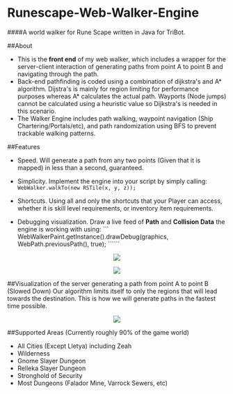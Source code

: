 # Runescape-Web-Walker-Engine
####A world walker for Rune Scape written in Java for TriBot.

##About
- This is the **front end** of my web walker, which includes a wrapper for the server-client interaction of generating paths from point A to point B and navigating through the path.
- Back-end pathfinding is coded using a combination of dijkstra's and A\* algorithm. Dijstra's is mainly for region limiting for performance purposes whereas A\* calculates the actual path. Wayports (Node jumps) cannot be calculated using a heuristic value so Dijkstra's is needed in this scenario.
- The Walker Engine includes path walking, waypoint navigation (Ship Chartering/Portals/etc), and path randomization using BFS to prevent trackable walking patterns.

##Features
- Speed. Will generate a path from any two points (Given that it is mapped) in less than a second, guaranteed.

- Simplicity. Implement the engine into your script by simply calling:
      ```
      WebWalker.walkTo(new RSTile(x, y, z));
      ```

- Shortcuts. Using all and only the shortcuts that your Player can access, whether it is skill level requirements, or inventory item requirements.

- Debugging visualization. Draw a live feed of **Path** and **Collision Data** the engine is working with using:
      ```
      WebWalkerPaint.getInstance().drawDebug(graphics, WebPath.previousPath(), true);
      ``````
      
<p align="center">
  <img src="http://i.imgur.com/17hx5iK.png"/>
</p>

<p align="center">
  <img src="http://i.imgur.com/gLMRq0O.png"/>
</p>


##Visualization of the server generating a path from point A to point B (Slowed Down)
Our algorithm limits itself to only the regions that will lead towards the destination. This is how we will generate paths in the fastest time possible.

<p align="center">
  <img src="http://i.imgur.com/ZD7hKWZ.gif"/>
</p>


##Supported Areas (Currently roughly 90% of the game world)
- All Cities (Except Lletya) including Zeah
- Wilderness
- Gnome Slayer Dungeon
- Relleka Slayer Dungeon
- Stronghold of Security
- Most Dungeons (Falador Mine, Varrock Sewers, etc)


